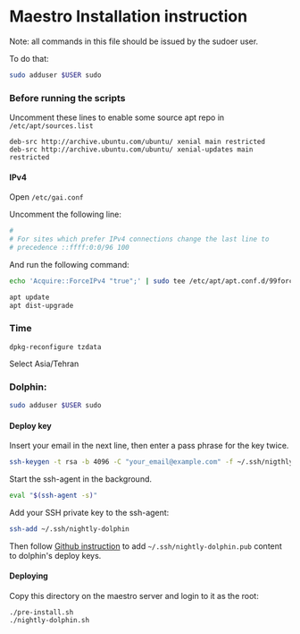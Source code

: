 # Maestro Installation instruction

Note: all commands in this file should be issued by the sudoer user.

To do that:

```bash
sudo adduser $USER sudo
```

### Before running the scripts

Uncomment these lines to enable some source apt repo in
`/etc/apt/sources.list`

```
deb-src http://archive.ubuntu.com/ubuntu/ xenial main restricted
deb-src http://archive.ubuntu.com/ubuntu/ xenial-updates main restricted
```

#### IPv4
Open `/etc/gai.conf`

Uncomment the following line:

``` bash
#
# For sites which prefer IPv4 connections change the last line to
# precedence ::ffff:0:0/96 100
```

And run the following command:

``` bash
echo 'Acquire::ForceIPv4 "true";' | sudo tee /etc/apt/apt.conf.d/99force-ipv4
```

```bash
apt update
apt dist-upgrade
```

### Time

```
dpkg-reconfigure tzdata
```

Select Asia/Tehran

### Dolphin:


```bash
sudo adduser $USER sudo
```

#### Deploy key

Insert your email in the next line, then enter a pass phrase for the key twice. 

```bash
ssh-keygen -t rsa -b 4096 -C "your_email@example.com" -f ~/.ssh/nigthly-dolphin
```

Start the ssh-agent in the background.

```bash
eval "$(ssh-agent -s)"
```

Add your SSH private key to the ssh-agent:

```bash
ssh-add ~/.ssh/nightly-dolphin
```

Then follow [Github instruction](https://developer.github.com/v3/guides/managing-deploy-keys/#setup-2) to add `~/.ssh/nightly-dolphin.pub` content to dolphin's deploy keys. 



#### Deploying

Copy this directory on the maestro server and login to it as the root:

```
./pre-install.sh
./nightly-dolphin.sh
```

